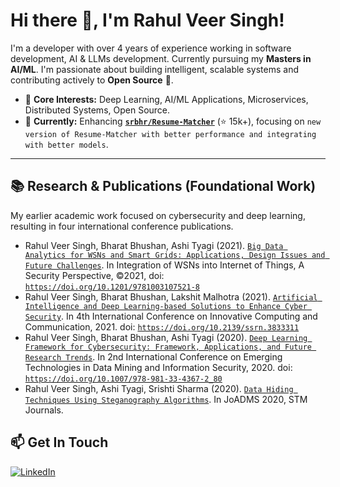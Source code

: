 # Hi there 👋, I'm Rahul Veer Singh!

I'm a developer with over 4 years of experience working in software development, AI & LLMs development. Currently pursuing my **Masters in AI/ML**. I'm passionate about building intelligent, scalable systems and contributing actively to **Open Source** 🤝.

*   🧠 **Core Interests:** Deep Learning, AI/ML Applications, Microservices, Distributed Systems, Open Source.
*   🌱 **Currently:** Enhancing **[`srbhr/Resume-Matcher`](https://github.com/srbhr/Resume-Matcher)** (⭐️ 15k+), focusing on `new version of Resume-Matcher with better performance and integrating with better models`.

---

## 📚 Research & Publications (Foundational Work)

My earlier academic work focused on cybersecurity and deep learning, resulting in four international conference publications.

*   Rahul Veer Singh, Bharat Bhushan, Ashi Tyagi (2021). [`Big Data Analytics for WSNs and Smart Grids: Applications, Design Issues and Future Challenges`](https://doi.org/10.1201/9781003107521-8). In Integration of WSNs into Internet of Things, A Security Perspective, ©2021, doi: [`https://doi.org/10.1201/9781003107521-8`](https://doi.org/10.1201/9781003107521-8)
*   Rahul Veer Singh, Bharat Bhushan, Lakshit Malhotra (2021). [`Artificial Intelligence and Deep Learning-based Solutions to Enhance Cyber Security`](https://doi.org/10.2139/ssrn.3833311). In 4th International Conference on Innovative Computing and Communication, 2021. doi: [`https://doi.org/10.2139/ssrn.3833311`](https://doi.org/10.2139/ssrn.3833311)
*   Rahul Veer Singh, Bharat Bhushan, Ashi Tyagi (2020). [`Deep Learning Framework for Cybersecurity: Framework, Applications, and Future Research Trends`](https://doi.org/10.1007/978-981-33-4367-2_80). In 2nd International Conference on Emerging Technologies in Data Mining and Information Security, 2020. doi: [`https://doi.org/10.1007/978-981-33-4367-2_80`](https://doi.org/10.1007/978-981-33-4367-2_80)
*   Rahul Veer Singh, Ashi Tyagi, Srishti Sharma (2020). [`Data Hiding Techniques Using Steganography Algorithms`](http://computers.stmjournals.com/index.php?journal=JoADMS&page=article&op=view&path%5B%5D=2426). In JoADMS 2020, STM Journals.

## 📫 Get In Touch 

[![LinkedIn](https://img.shields.io/badge/linkedin-%230077B5.svg?style=for-the-badge&logo=linkedin&logoColor=white)](https://www.linkedin.com/in/rahulveersingh)
